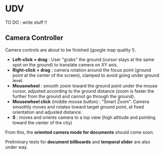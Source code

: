 # UDV

TO DO : write stuff !!

## Camera Controller

Camera controls are about to be finished (google map quality !).

 * **Left-click + drag** : User "grabs" the ground (cursor stays at the same spot on the ground) to translate camera on XY axis.
 * **Right-click + drag** : camera rotation around the focus point (ground point at the center of the screen), clamped to avoid going under ground level.
* **Mousewheel** : smooth zoom toward the ground point under the mouse cursor, adjusted according to the ground distance (zoom is faster the further from the ground and cannot go through the ground).
* **Mousewheel click** (middle mouse button) : "Smart Zoom". Camera smoothly moves and rotates toward target ground point, at fixed orientation and adjusted distance.
* **S** : moves and orients camera to a top view (high altitude and pointing toward the center of the city)

From this, the **oriented camera mode for documents** should come soon.

Preliminary tests for **document billboards** and **temporal slider** are also under way.
